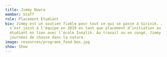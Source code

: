 ```yaml
---
title: Jimmy Nowra
member: Staff
role: Placement Étudiant
bio: Jimmy est un soutien fiable pour tout ce qui se passe à Sirivik. Jimmy
  s’est joint à l'équipe en 2019 en tant que placement d’initiation au travail
  étudiant en lien avec l’école Innalik. Au travail ou en congé, Jimmy adore les
  journées de chasse dans la nature.
image: resources/programs_food-box.jpg
show: Show
---
```

